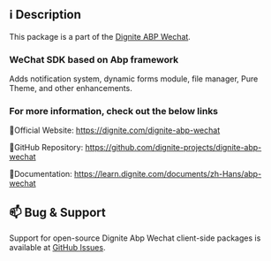 ## ℹ️ Description

This package is a part of the [Dignite ABP Wechat](https://dignite.com/dignite-abp-wechat).

### WeChat SDK based on Abp framework

Adds notification system, dynamic forms module, file manager, Pure Theme, and other enhancements.

### For more information, check out the below links

🔗Official Website: <https://dignite.com/dignite-abp-wechat>

🔗GitHub Repository: <https://github.com/dignite-projects/dignite-abp-wechat>

🔗Documentation: <https://learn.dignite.com/documents/zh-Hans/abp-wechat>

## 📫 Bug & Support

Support for open-source Dignite Abp Wechat client-side packages is available at [GitHub Issues](https://github.com/dignite-projects/dignite-abp-wechat/issues).
